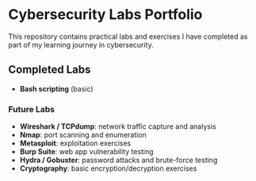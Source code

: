 # Cybersecurity Labs Portfolio

This repository contains practical labs and exercises I have completed as part of my learning journey in cybersecurity.  

## Completed Labs

- **Bash scripting** (basic)

### Future Labs
- **Wireshark / TCPdump**: network traffic capture and analysis
- **Nmap**: port scanning and enumeration
- **Metasploit**: exploitation exercises
- **Burp Suite**: web app vulnerability testing
- **Hydra / Gobuster**: password attacks and brute-force testing
- **Cryptography**: basic encryption/decryption exercises
